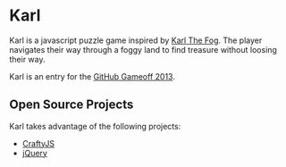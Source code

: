 # Karl

Karl is a javascript puzzle game inspired by [Karl The Fog](https://twitter.com/karlthefog). The player navigates their way through a foggy land to find treasure without loosing their way.

Karl is an entry for the [GitHub Gameoff 2013](https://github.com/github/game-off-2013).

## Open Source Projects

Karl takes advantage of the following projects:

 * [CraftyJS](http://craftyjs.com/)
 * [jQuery](http://jquery.com/)

